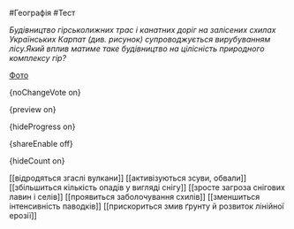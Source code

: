 #Географія #Тест

*Будівництво гірськолижних трас і канатних доріг на залісених схилах Українських Карпат (див. рисунок) супроводжується вирубуванням лісу.Який вплив матиме таке будівництво на цілісність природного комплексу гір?*

[Фото](https://zno.osvita.ua//doc/images/znotest/83/8363/53.jpg)

{noChangeVote on}

{preview on}

{hideProgress on}

{shareEnable off}

{hideCount on}

[[відродяться згаслі вулкани]]
[[активізуються зсуви, обвали]]
[[збільшиться кількість опадів у вигляді снігу]]
[[зросте загроза снігових лавин і селів]]
[[проявиться заболочування схилів]]
[[зменшиться інтенсивність паводків]]
[[прискориться змив ґрунту й розвиток лінійної ерозії]]
